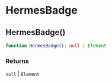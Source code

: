 # HermesBadge

## HermesBadge()

```ts
function HermesBadge(): null | Element
```

### Returns

`null` \| `Element`
